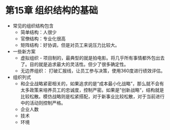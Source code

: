 # 第15章 组织结构的基础
- 常见的组织结构包含
	- 简单结构：人很少
	- 官僚结构：专业化很高
	- 矩阵结构：好协调，但是对员工来说压力比较大。
- 一些新方案
	- 虚拟组织 - 项目制的，最典型的就是拍电影。将几乎所有事情都外包出去了。目的就是追求最大的灵活性。但少了很多确定性。
	- 无边界组织： 打破汇报线，让员工参与决策，使用360度进行绩效评估。
- 组织列式
	- 和企业战略紧密相关的，如果追求的是“成本最小化战略”，那么就不会有太多政策来培养员工的忠诚度，控制严密。如果是”创新战略“，结构就是比较松散。模仿战略则是松紧搭配，对于新事业比较松散，对于当前进行中的活动则控制严格。
	- 企业人数
	- 技术
	- 环境